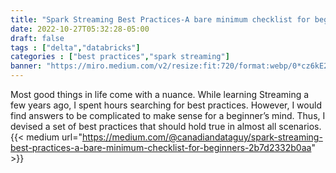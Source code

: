 ```yaml
---
title: "Spark Streaming Best Practices-A bare minimum checklist for beginners"
date: 2022-10-27T05:32:28-05:00
draft: false
tags : ["delta","databricks"]
categories : ["best practices","spark streaming"]
banner: "https://miro.medium.com/v2/resize:fit:720/format:webp/0*cz6kE2uu4BUvfTo6.jpg"
---
```

Most good things in life come with a nuance. While learning Streaming a few years ago, I spent hours searching for best practices. However, I would find answers to be complicated to make sense for a beginner’s mind. Thus, I devised a set of best practices that should hold true in almost all scenarios.
{{< medium url="https://medium.com/@canadiandataguy/spark-streaming-best-practices-a-bare-minimum-checklist-for-beginners-2b7d2332b0aa" >}}
